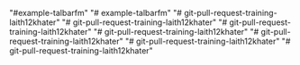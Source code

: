 "#example-talbarfm" 
"# example-talbarfm" 
"# git-pull-request-training-laith12khater" 
"# git-pull-request-training-laith12khater" 
"# git-pull-request-training-laith12khater" 
"# git-pull-request-training-laith12khater" 
"# git-pull-request-training-laith12khater" 
"# git-pull-request-training-laith12khater" 
"# git-pull-request-training-laith12khater" 
